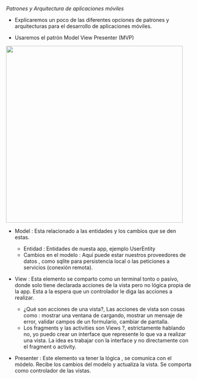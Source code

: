 *Patrones y Arquitectura de aplicaciones móviles*

- Explicaremos un poco de las diferentes opciones de patrones y arquitecturas para el desarrollo de aplicaciones móviles.

- Usaremos el patrón Model View Presenter (MVP)

 <img src="https://github.com/emedinaa/android-mvp/blob/master/modelviewpresenter.png" height="480">

 - Model : Esta relacionado a las entidades y los cambios que se den estas.

    - Entidad : Entidades de nuesta app, ejemplo UserEntity
    - Cambios en el modelo : Aquí puede estar nuestros proveedores de datos , como sqlite para persistencia local o las peticiones a servicios (conexión remota).

- View : Esta elemento se comparto como un terminal tonto o pasivo,  donde solo tiene declarada acciones de la vista pero no lógica propia de la app. Esta a la espera que un controlador le diga las acciones a realizar.

    - ¿Qué son acciones de una vista?, Las acciones de vista son cosas como : mostrar una ventana de cargando, mostrar un mensaje de error, validar campos de un formulario, cambiar de pantalla.
    - Los fragments y las activities son Views ?, estrictamente hablando no, yo puedo crear un interface que represente lo que va a realizar una vista. La idea es trabajar con la interface y no directamente con el fragment o activity.

- Presenter : Este elemento va tener la lógica , se comunica con el módelo. Recibe los cambios del modelo y actualiza la vista. Se comporta como controlador de las vistas.
